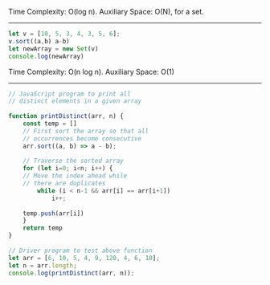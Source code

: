 Time Complexity: O(log n).
Auxiliary Space: O(N), for a set.

------------------------------------------

```js
let v = [10, 5, 3, 4, 3, 5, 6];
v.sort((a,b) a-b)
let newArray = new Set(v)
console.log(newArray)

```

Time Complexity: O(n log n).
Auxiliary Space: O(1)


------------------------------------------


```js
// JavaScript program to print all
// distinct elements in a given array
 
function printDistinct(arr, n) {
    const temp = []
    // First sort the array so that all
    // occurrences become consecutive
    arr.sort((a, b) => a - b);
 
    // Traverse the sorted array
    for (let i=0; i<n; i++) {
    // Move the index ahead while
    // there are duplicates
        while (i < n-1 && arr[i] == arr[i+1])
            i++;
 
    temp.push(arr[i])
    }
    return temp
}
 
// Driver program to test above function
let arr = [6, 10, 5, 4, 9, 120, 4, 6, 10];
let n = arr.length;
console.log(printDistinct(arr, n));
 

```